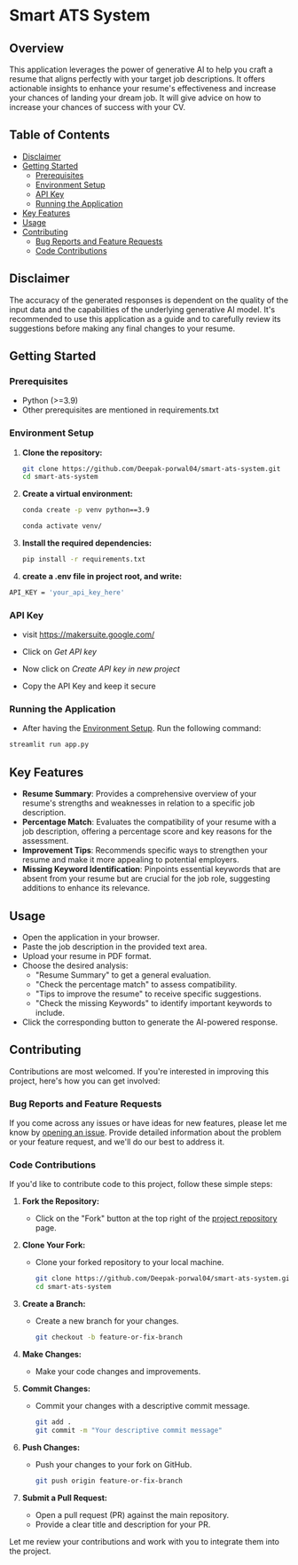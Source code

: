 # Smart ATS System

## Overview

This application leverages the power of generative AI to help you craft a resume that aligns perfectly with your target job descriptions. It offers actionable insights to enhance your resume's effectiveness and increase your chances of landing your dream job. It will give advice on how to increase your chances of success with your CV.

## Table of Contents
- [Disclaimer](#disclaimer)
- [Getting Started](#getting-started)
  - [Prerequisites](#prerequisites)
  - [Environment Setup](#environment-setup)
  - [API Key](#api-key)
  - [Running the Application](#running-the-application)
- [Key Features](#key-features)
- [Usage](#usage)
- [Contributing](#contributing)
  - [Bug Reports and Feature Requests](#bug-reports-and-feature-requests)
  - [Code Contributions](#code-contributions)

## Disclaimer

The accuracy of the generated responses is dependent on the quality of the input data and the capabilities of the underlying generative AI model. It's recommended to use this application as a guide and to carefully review its suggestions before making any final changes to your resume.

## Getting Started

### Prerequisites

- Python (>=3.9)
- Other prerequisites are mentioned in requirements.txt

### Environment Setup

1. **Clone the repository:**

   ```bash
   git clone https://github.com/Deepak-porwal04/smart-ats-system.git
   cd smart-ats-system

2. **Create a virtual environment:**
    ```bash
    conda create -p venv python==3.9
    ```
    ```bash
    conda activate venv/
    ```

3. **Install the required dependencies:**
    ```bash
    pip install -r requirements.txt
    ```
4. **create a .env file in project root, and write:**
```bash
API_KEY = 'your_api_key_here'
```

### API Key

- visit https://makersuite.google.com/

- Click on *Get API key*

- Now click on *Create API key in new project*

- Copy the API Key and keep it secure


### Running the Application

- After having the [Environment Setup](#environment-setup). Run the following command:
```bash
streamlit run app.py
```

## Key Features
- **Resume Summary**: Provides a comprehensive overview of your resume's strengths and weaknesses in relation to a specific job description.
- **Percentage Match**: Evaluates the compatibility of your resume with a job description, offering a percentage score and key reasons for the assessment.
- **Improvement Tips**: Recommends specific ways to strengthen your resume and make it more appealing to potential employers.
- **Missing Keyword Identification**: Pinpoints essential keywords that are absent from your resume but are crucial for the job role, suggesting additions to enhance its relevance.

## Usage
- Open the application in your browser.
- Paste the job description in the provided text area.
- Upload your resume in PDF format.
- Choose the desired analysis:
   - "Resume Summary" to get a general evaluation.
   - "Check the percentage match" to assess compatibility.
   - "Tips to improve the resume" to receive specific suggestions.
   - "Check the missing Keywords" to identify important keywords to include.
- Click the corresponding button to generate the AI-powered response.

## Contributing

Contributions are most welcomed. If you're interested in improving this project, here's how you can get involved:

### Bug Reports and Feature Requests

If you come across any issues or have ideas for new features, please let me know by [opening an issue](https://github.com/Deepak-porwal04/smart-ats-system/issues). Provide detailed information about the problem or your feature request, and we'll do our best to address it.

### Code Contributions

If you'd like to contribute code to this project, follow these simple steps:

1. **Fork the Repository:**
   - Click on the "Fork" button at the top right of the [project repository](https://github.com/Deepak-porwal04/smart-ats-system) page.

2. **Clone Your Fork:**
   - Clone your forked repository to your local machine.
     ```bash
     git clone https://github.com/Deepak-porwal04/smart-ats-system.git
     cd smart-ats-system
     ```

3. **Create a Branch:**
   - Create a new branch for your changes.
     ```bash
     git checkout -b feature-or-fix-branch
     ```

4. **Make Changes:**
   - Make your code changes and improvements.

5. **Commit Changes:**
   - Commit your changes with a descriptive commit message.
     ```bash
     git add .
     git commit -m "Your descriptive commit message"
     ```

6. **Push Changes:**
   - Push your changes to your fork on GitHub.
     ```bash
     git push origin feature-or-fix-branch
     ```

7. **Submit a Pull Request:**
   - Open a pull request (PR) against the main repository.
   - Provide a clear title and description for your PR.

Let me review your contributions and work with you to integrate them into the project.

